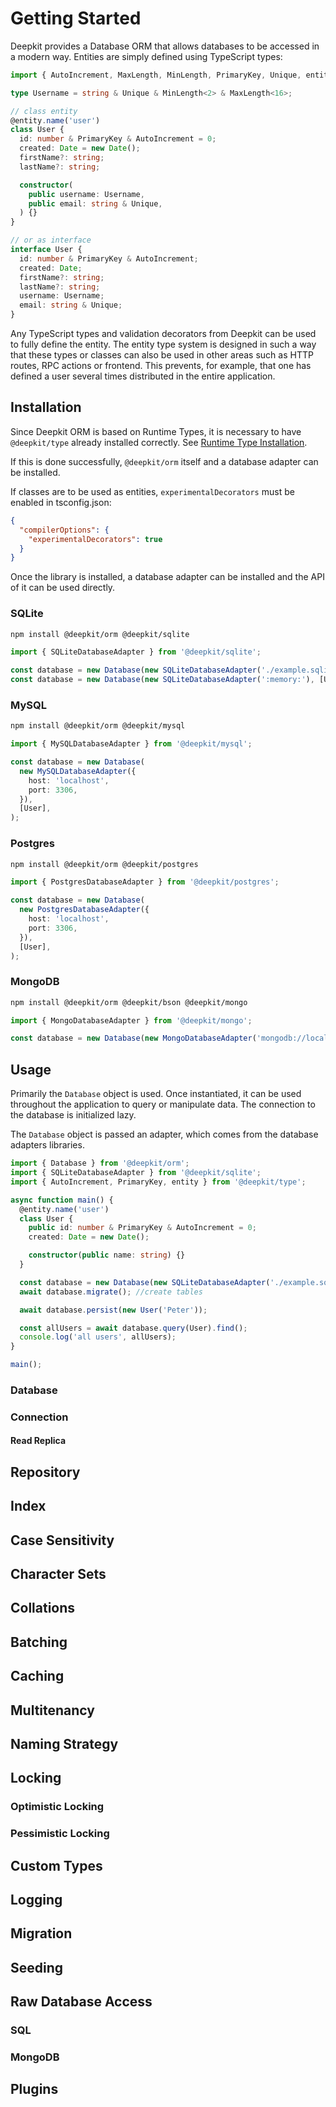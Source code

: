 # Getting Started

Deepkit provides a Database ORM that allows databases to be accessed in a modern way.
Entities are simply defined using TypeScript types:

```typescript
import { AutoIncrement, MaxLength, MinLength, PrimaryKey, Unique, entity } from '@deepkit/type';

type Username = string & Unique & MinLength<2> & MaxLength<16>;

// class entity
@entity.name('user')
class User {
  id: number & PrimaryKey & AutoIncrement = 0;
  created: Date = new Date();
  firstName?: string;
  lastName?: string;

  constructor(
    public username: Username,
    public email: string & Unique,
  ) {}
}

// or as interface
interface User {
  id: number & PrimaryKey & AutoIncrement;
  created: Date;
  firstName?: string;
  lastName?: string;
  username: Username;
  email: string & Unique;
}
```

Any TypeScript types and validation decorators from Deepkit can be used to fully define the entity.
The entity type system is designed in such a way that these types or classes can also be used in other areas such as HTTP routes, RPC actions or frontend. This prevents, for example, that one has defined a user several times distributed in the entire application.

## Installation

Since Deepkit ORM is based on Runtime Types, it is necessary to have `@deepkit/type` already installed correctly. See [Runtime Type Installation](runtime-types/getting-started.md).

If this is done successfully, `@deepkit/orm` itself and a database adapter can be installed.

If classes are to be used as entities, `experimentalDecorators` must be enabled in tsconfig.json:

```json
{
  "compilerOptions": {
    "experimentalDecorators": true
  }
}
```

Once the library is installed, a database adapter can be installed and the API of it can be used directly.

### SQLite

```sh
npm install @deepkit/orm @deepkit/sqlite
```

```typescript
import { SQLiteDatabaseAdapter } from '@deepkit/sqlite';

const database = new Database(new SQLiteDatabaseAdapter('./example.sqlite'), [User]);
const database = new Database(new SQLiteDatabaseAdapter(':memory:'), [User]);
```

### MySQL

```sh
npm install @deepkit/orm @deepkit/mysql
```

```typescript
import { MySQLDatabaseAdapter } from '@deepkit/mysql';

const database = new Database(
  new MySQLDatabaseAdapter({
    host: 'localhost',
    port: 3306,
  }),
  [User],
);
```

### Postgres

```sh
npm install @deepkit/orm @deepkit/postgres
```

```typescript
import { PostgresDatabaseAdapter } from '@deepkit/postgres';

const database = new Database(
  new PostgresDatabaseAdapter({
    host: 'localhost',
    port: 3306,
  }),
  [User],
);
```

### MongoDB

```sh
npm install @deepkit/orm @deepkit/bson @deepkit/mongo
```

```typescript
import { MongoDatabaseAdapter } from '@deepkit/mongo';

const database = new Database(new MongoDatabaseAdapter('mongodb://localhost/mydatabase'), [User]);
```

## Usage

Primarily the `Database` object is used. Once instantiated, it can be used throughout the application to query or manipulate data. The connection to the database is initialized lazy.

The `Database` object is passed an adapter, which comes from the database adapters libraries.

```typescript
import { Database } from '@deepkit/orm';
import { SQLiteDatabaseAdapter } from '@deepkit/sqlite';
import { AutoIncrement, PrimaryKey, entity } from '@deepkit/type';

async function main() {
  @entity.name('user')
  class User {
    public id: number & PrimaryKey & AutoIncrement = 0;
    created: Date = new Date();

    constructor(public name: string) {}
  }

  const database = new Database(new SQLiteDatabaseAdapter('./example.sqlite'), [User]);
  await database.migrate(); //create tables

  await database.persist(new User('Peter'));

  const allUsers = await database.query(User).find();
  console.log('all users', allUsers);
}

main();
```

### Database

### Connection

#### Read Replica

## Repository

## Index

## Case Sensitivity

## Character Sets

## Collations

## Batching

## Caching

## Multitenancy

## Naming Strategy

## Locking

### Optimistic Locking

### Pessimistic Locking

## Custom Types

## Logging

## Migration

## Seeding

## Raw Database Access

### SQL

### MongoDB

## Plugins
